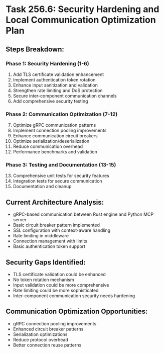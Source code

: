 # Task 256.6: Security Hardening and Local Communication Optimization Plan

## Steps Breakdown:

### Phase 1: Security Hardening (1-6)
1. Add TLS certificate validation enhancement
2. Implement authentication token rotation
3. Enhance input sanitization and validation
4. Strengthen rate limiting and DoS protection
5. Secure inter-component communication channels
6. Add comprehensive security testing

### Phase 2: Communication Optimization (7-12)
7. Optimize gRPC communication patterns
8. Implement connection pooling improvements
9. Enhance communication circuit breakers
10. Optimize serialization/deserialization
11. Reduce communication overhead
12. Performance benchmarks and validation

### Phase 3: Testing and Documentation (13-15)
13. Comprehensive unit tests for security features
14. Integration tests for secure communication
15. Documentation and cleanup

## Current Architecture Analysis:
- gRPC-based communication between Rust engine and Python MCP server
- Basic circuit breaker pattern implemented
- SSL configuration with context-aware handling
- Rate limiting in middleware
- Connection management with limits
- Basic authentication token support

## Security Gaps Identified:
- TLS certificate validation could be enhanced
- No token rotation mechanism
- Input validation could be more comprehensive
- Rate limiting could be more sophisticated
- Inter-component communication security needs hardening

## Communication Optimization Opportunities:
- gRPC connection pooling improvements
- Enhanced circuit breaker patterns
- Serialization optimizations
- Reduce protocol overhead
- Better connection reuse patterns